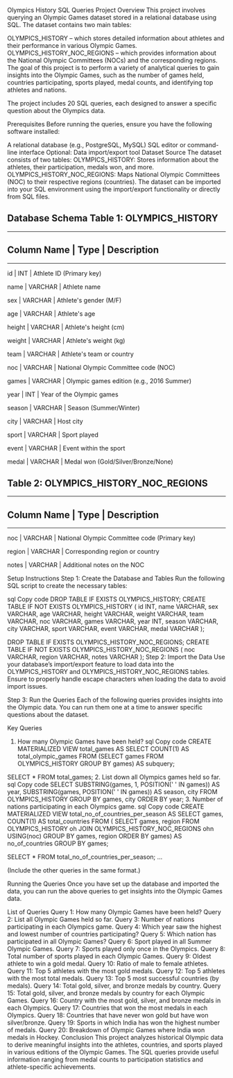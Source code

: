Olympics History SQL Queries
Project Overview
This project involves querying an Olympic Games dataset stored in a relational database using SQL. The dataset contains two main tables:

OLYMPICS_HISTORY – which stores detailed information about athletes and their performance in various Olympic Games.
OLYMPICS_HISTORY_NOC_REGIONS – which provides information about the National Olympic Committees (NOCs) and the corresponding regions.
The goal of this project is to perform a variety of analytical queries to gain insights into the Olympic Games, such as the number of games held, countries participating, sports played, medal counts, and identifying top athletes and nations.

The project includes 20 SQL queries, each designed to answer a specific question about the Olympics data.

Prerequisites
Before running the queries, ensure you have the following software installed:

A relational database (e.g., PostgreSQL, MySQL)
SQL editor or command-line interface
Optional: Data import/export tool
Dataset Source
The dataset consists of two tables:
OLYMPICS_HISTORY: Stores information about the athletes, their participation, medals won, and more.
OLYMPICS_HISTORY_NOC_REGIONS: Maps National Olympic Committees (NOC) to their respective regions (countries).
The dataset can be imported into your SQL environment using the import/export functionality or directly from SQL files.

Database Schema
Table 1: OLYMPICS_HISTORY
-
__________________________________________________________________
Column Name |	Type	  | Description  
-
__________________________________________________________________
id	        | INT	    | Athlete ID (Primary key)

name	    | VARCHAR   |	Athlete name

sex	        | VARCHAR	| Athlete's gender (M/F)

age	        | VARCHAR	| Athlete's age

height	    | VARCHAR	| Athlete's height (cm)

weight	    | VARCHAR	| Athlete's weight (kg)

team	    | VARCHAR	| Athlete's team or country

noc	        | VARCHAR	| National Olympic Committee code (NOC)

games	    | VARCHAR	| Olympic games edition (e.g., 2016 Summer)

year	    | INT	    | Year of the Olympic games

season	    | VARCHAR	| Season (Summer/Winter)

city	    | VARCHAR	| Host city

sport	    | VARCHAR	| Sport played

event	    | VARCHAR	| Event within the sport

medal	    | VARCHAR	| Medal won (Gold/Silver/Bronze/None)

Table 2: OLYMPICS_HISTORY_NOC_REGIONS
-
______________________________________________________________________
Column Name |	Type	   | Description
-
______________________________________________________________________
noc	        | VARCHAR	 | National Olympic Committee code (Primary key)

region	    | VARCHAR	 | Corresponding region or country

notes	    | VARCHAR	 | Additional notes on the NOC


Setup Instructions
Step 1: Create the Database and Tables
Run the following SQL script to create the necessary tables:

sql
Copy code
DROP TABLE IF EXISTS OLYMPICS_HISTORY;
CREATE TABLE IF NOT EXISTS OLYMPICS_HISTORY
(
    id          INT,
    name        VARCHAR,
    sex         VARCHAR,
    age         VARCHAR,
    height      VARCHAR,
    weight      VARCHAR,
    team        VARCHAR,
    noc         VARCHAR,
    games       VARCHAR,
    year        INT,
    season      VARCHAR,
    city        VARCHAR,
    sport       VARCHAR,
    event       VARCHAR,
    medal       VARCHAR
);

DROP TABLE IF EXISTS OLYMPICS_HISTORY_NOC_REGIONS;
CREATE TABLE IF NOT EXISTS OLYMPICS_HISTORY_NOC_REGIONS
(
    noc         VARCHAR,
    region      VARCHAR,
    notes       VARCHAR
);
Step 2: Import the Data
Use your database’s import/export feature to load data into the OLYMPICS_HISTORY and OLYMPICS_HISTORY_NOC_REGIONS tables. Ensure to properly handle escape characters when loading the data to avoid import issues.

Step 3: Run the Queries
Each of the following queries provides insights into the Olympic data. You can run them one at a time to answer specific questions about the dataset.

Key Queries
1. How many Olympic Games have been held?
sql
Copy code
CREATE MATERIALIZED VIEW total_games AS
SELECT COUNT(1) AS total_olympic_games
FROM (SELECT games FROM OLYMPICS_HISTORY GROUP BY games) AS subquery;

SELECT * FROM total_games;
2. List down all Olympics games held so far.
sql
Copy code
SELECT 
    SUBSTRING(games, 1, POSITION(' ' IN games)) AS year, 
    SUBSTRING(games, POSITION(' ' IN games)) AS season, 
    city
FROM OLYMPICS_HISTORY
GROUP BY games, city
ORDER BY year;
3. Number of nations participating in each Olympics game.
sql
Copy code
CREATE MATERIALIZED VIEW total_no_of_countries_per_season AS
SELECT 
    games, 
    COUNT(1) AS total_countries
FROM (
    SELECT games, region
    FROM OLYMPICS_HISTORY oh
    JOIN OLYMPICS_HISTORY_NOC_REGIONS ohn USING(noc)
    GROUP BY games, region
    ORDER BY games) AS no_of_countries
GROUP BY games;

SELECT * FROM total_no_of_countries_per_season;
...

(Include the other queries in the same format.)

Running the Queries
Once you have set up the database and imported the data, you can run the above queries to get insights into the Olympic Games data.

List of Queries
Query 1: How many Olympic Games have been held?
Query 2: List all Olympic Games held so far.
Query 3: Number of nations participating in each Olympics game.
Query 4: Which year saw the highest and lowest number of countries participating?
Query 5: Which nation has participated in all Olympic Games?
Query 6: Sport played in all Summer Olympic Games.
Query 7: Sports played only once in the Olympics.
Query 8: Total number of sports played in each Olympic Games.
Query 9: Oldest athlete to win a gold medal.
Query 10: Ratio of male to female athletes.
Query 11: Top 5 athletes with the most gold medals.
Query 12: Top 5 athletes with the most total medals.
Query 13: Top 5 most successful countries (by medals).
Query 14: Total gold, silver, and bronze medals by country.
Query 15: Total gold, silver, and bronze medals by country for each Olympic Games.
Query 16: Country with the most gold, silver, and bronze medals in each Olympics.
Query 17: Countries that won the most medals in each Olympics.
Query 18: Countries that have never won gold but have won silver/bronze.
Query 19: Sports in which India has won the highest number of medals.
Query 20: Breakdown of Olympic Games where India won medals in Hockey.
Conclusion
This project analyzes historical Olympic data to derive meaningful insights into the athletes, countries, and sports played in various editions of the Olympic Games. The SQL queries provide useful information ranging from medal counts to participation statistics and athlete-specific achievements.
